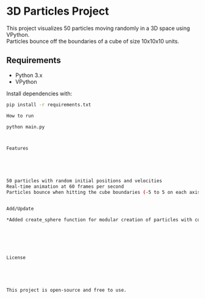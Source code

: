 # 3D Particles Project

This project visualizes 50 particles moving randomly in a 3D space using VPython.  
Particles bounce off the boundaries of a cube of size 10x10x10 units.

## Requirements

- Python 3.x  
- VPython

Install dependencies with:  
```bash
pip install -r requirements.txt

How to run

python main.py



Features





50 particles with random initial positions and velocities
Real-time animation at 60 frames per second
Particles bounce when hitting the cube boundaries (-5 to 5 on each axis)


Add/Update

*Added create_sphere function for modular creation of particles with configurable number, radius and color. This keeps the orginal movement and reflection behavior unchanged






License





This project is open-source and free to use.




